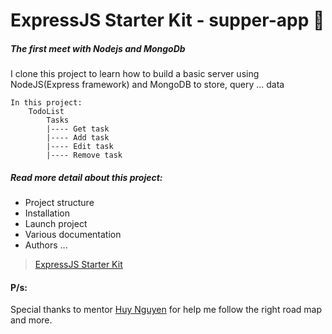 # ExpressJS Starter Kit - supper-app :pencil:

##### The first meet with Nodejs and MongoDb
I clone this project to learn how to build a basic server using NodeJS(Express framework) and MongoDB to store, query ... data</br>
```
In this project:
	TodoList
		Tasks
		|---- Get task
		|---- Add task
		|---- Edit task
		|---- Remove task
```
##### Read more detail about this project: 
- Project structure
- Installation
- Launch project
- Various documentation
- Authors ... </br>
> [ExpressJS Starter Kit](https://github.com/Mikescops/expressjs-starter-kit)

#### P/s:
Special thanks to mentor [Huy Nguyen](https://xuanhuy.dev/?fbclid=IwAR1jqk9vM8zHRpZC_ROgqTrZup1r4eu6kQeNpXZPSo9J49_KpwoS_pMPKLk) for help me follow the right road map and more.                                                           
